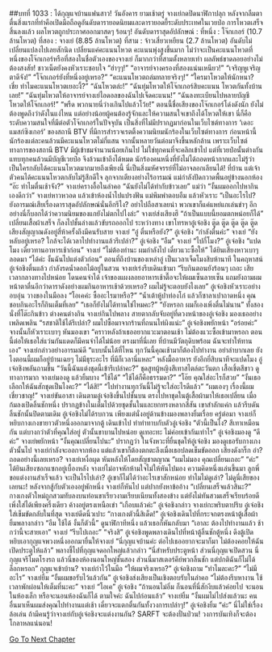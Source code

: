 ##บทที่ 1033 : ได้กุญแจบ้านแฟนสาว!
วันอังคาร
ยามเช้าตรู่
จางเย่กดปิดนาฬิกาปลุก หลังจากลืมตาตื่นสิ่งแรกที่ทำคือเปิดมือถือดูอันดับดารายอดนิยมและดารายอดยี้ระดับประเทศในเวยป๋อ การโหวตเสร็จสิ้นลงแล้ว ผลโหวตถูกประกาศออกมาสดๆ ร้อนๆ!
อันดับดาราสุดอัปลักษณ์ :
ที่หนึ่ง : โจ๊กเกอร์ (10.7 ล้านโหวต)
ที่สอง : จางเย่ (8.85 ล้านโหวต)
ที่สาม : จ้าวเสี่ยวเหยียน (2.7 ล้านโหวต)
อันดับไม่เปลี่ยนแปลงไปเลยสักนิด เปลี่ยนแค่คะแนนโหวต คะแนนพุ่งสูงขึ้นมาก ไม่ว่าจะเป็นคะแนนโหวตที่หนึ่งของโจ๊กเกอร์หรือที่สองในชื่อตัวเองของจางเย่ ก็มากกว่าที่สามตั้งหลายเท่า ผลลัพธ์ขาดลอยอย่างไม่ต้องสงสัย!
ชาวเน็ตยังคงหัวเราะชอบใจ
“ฮ่าๆๆ!”
“อาจารย์จางครองที่สองแน่นเหนียว!”
“เจริญหูเจริญตาดีจัง!”
“โจ๊กเกอร์ยังที่หนึ่งอยู่เหรอ?”
“คะแนนโหวตถล่มทลายจริงๆ!”
“ใครมาโหวตให้นักหนา? เชี่ย ทำไมคะแนนโหวตเยอะงี้?”
“ฉันโหวตล่ะ!”
“ฉันทุ่มโหวตให้โจ๊กเกอร์สิบคะแนน โหวตกันทั้งบ้านเลย!”
“ฉันทุ่มโหวตให้อาจารย์จางเย่ไอดอลของฉันไปเจ็ดคะแนน!”
“ฉันลงทะเบียนไปหลายบัญชี โหวตให้โจ๊กเกอร์!”
“พรืด พวกนายนี่ว่างเกินไปแล้วโว้ย!”
ตอนนี้ชื่อเสียงของโจ๊กเกอร์โด่งดังนัก ยังไม่ต้องพูดถึงว่าดังในแง่ไหน แต่อย่างน้อยผู้คนต้องรู้จักและให้ความสนใจเขาถึงได้โหวตให้เขา นี่ก็คือระดับความสนใจที่มีต่อตัวโจ๊กเกอร์ในปัจจุบัน เป็นสิ่งที่ไม่มีปรากฏมาก่อนในเว็บไซต์ทางการ ‘เดอะแมสก์ซิงเกอร์’ ของสถานี BTV ที่มีการสำรวจเรตติ้งความนิยมนักร้องในเว็บไซต์ทางการ ก่อนหน้านี้นักร้องแต่ละคนล้วนมีคะแนนโหวตไม่กี่แสน จากนั้นหลายวันต่อมาจึงขึ้นหลักล้าน เพราะเว็บไซต์ทางการของสถานี BTV มีผู้เข้าชมจำนวนน้อยเกินไป ไม่ใช่ทุกคนที่จะคลิกเข้าไป แต่ที่เวยป๋อนั้นต่างกัน แทบทุกคนล้วนมีบัญชีเวยป๋อ จึงล้วนเข้าถึงได้หมด นักร้องคนหนึ่งที่ยังไม่ได้ถอดหน้ากากและไม่รู้ว่าเป็นใครกลับได้คะแนนโหวตมากมายถึงเพียงนี้ นี่เป็นสิ่งมหัศจรรย์ที่ไม่อาจลอกเลียนได้!
ที่บ้าน
แต่เจ้าตัวคนได้คะแนนโหวตกลับไม่รู้สึกดีใจ ลุกจากเตียงอย่างไร้อารมณ์
แม่กำลังปัดกวาดพื้นอยู่ข้างนอกห้อง “อ๊ะ ทำไมตื่นเช้าจัง?”
จางเย่ครางอื้อในลำคอ
“ฉันยังไม่ได้ทำกับข้าวเลย” แม่ว่า
“งั้นผมออกไปหากินเองดีกว่า” จางเย่หาวหวอด แล้วเข้าห้องน้ำไปแปรงฟัน
แม่พึมพำตอบอืม แล้วหัวเราะ “เป็นอะไรไป? ยังอารมณ์เสียเรื่องดาราสุดอัปลักษณ์นั่นอีกรึไง? อย่าไปถือสาเลยน่า พวกเขาก็แค่แหย่แกเล่นขำๆ อีกอย่างนี่ก็บอกได้ว่าความนิยมของแกยังไม่ตกไปไงล่ะ”
จางเย่ส่งเสียงฮึ “ถ้าเป็นแบบนี้ยอมตกหน่อยก็ได้”
เปลี่ยนเสื้อผ้าเสร็จ ก็ลงไปชั้นล่างแล้วขับรถออกไป
ระหว่างทาง เขาโทรหาอู๋เจ๋อชิง
ตู๊ด ตู๊ด ตู๊ด ตู๊ด ตู๊ด
เสียงสัญญาณดังอยู่สี่ห้าครั้งถึงมีคนรับสาย
จางเย่ “อู๋ ตื่นหรือยัง?”
อู๋เจ๋อชิง “กำลังตื่นค่ะ”
จางเย่ “ยังหลับอยู่เหรอ? ใกล้จะได้เวลาไปทำงานแล้วรึเปล่า?”
อู๋เจ๋อชิง “อืม”
จางเย่ “ไปกี่โมง?”
อู๋เจ๋อชิง “แปดโมง เดี๋ยวทานอาหารเช้าก่อน”
จางเย่ “ไม่ต้องทำนะ ผมกำลังไป เดี๋ยวแวะซื้อให้”
ได้ยินเสียงหาวเบาๆ ลอดมา “ได้ค่ะ งั้นฉันไปแต่งตัวก่อน”
ตอนที่ถึงบ้านของเหล่าอู๋ เป็นเวลาเจ็ดโมงสิบห้านาที
ในคฤหาสน์
อู๋เจ๋อชิงตื่นแล้ว กำลังรดน้ำดอกไม้อยู่ในสวน
จางเย่เร่งรีบเดินเข้ามา “รีบกินตอนยังร้อนๆ เถอะ เสียเวลากลางทางไปหน่อย โดนคนจำได้ เจ้าของแผงลอยอาหารเช้าตื๊อจะให้ผมเซ็นลายเซ็น แถมยังถามผมหน้าตาตื่นอีกว่าดาราดังอย่างผมกินอาหารเช้าด้วยเหรอ? ผมไม่รู้จะตอบยังไงเลย”
อู๋เจ๋อชิงหัวเราะอย่างอบอุ่น วางของในมือลง “โอเคค่ะ ซื้ออะไรมาหรือ?”
“น้ำเต้าหู้ปาท่องโก๋ แล้วก็ซาลาเปาถาดหนึ่ง คุณชอบกินอะไรก็กินเต็มที่เลย”
“เธอก็ยังไม่ได้ทานใช่ไหมคะ?”
“ยังหรอก ผมก็เองเพิ่งตื่นไม่นาน”
ทั้งสองนั่งที่โต๊ะกินข้าว ต่างคนต่างกิน
จางเย่กินไปพลาง สายตากลับจับอยู่ที่ดวงหน้าของอู๋เจ๋อชิง มองเธออย่างเพลิดเพลิน “รสชาติใช้ได้รึเปล่า? ผมไปซื้อมาจากร้านที่ถนนไท่ผิงแน่ะ”
อู๋เจ๋อชิงพยักหน้า “อร่อยค่ะ” จางนั้นก็หัวเราะเบาๆ หันมองเขา “คราวหลังถ้าเธออยากแวะมาตอนเช้า ไม่ต้องแวะซื้อเข้ามาหรอก ตอนนี้ต่อให้เธอใส่แว่นกันแดดก็มีคนจำได้ไม่น้อย ตรงมาที่นี่เลย ที่บ้านมีวัตถุดิบพร้อม ฉันจะทำให้ทานเอง”
จางเย่กล่าวอย่างอารมณ์ดี “แบบนั้นได้ที่ไหน ทุกวันนี้คุณเช้ามาก็ต้องไปทำงาน อย่าลำบากเลย ยังไงตอนนี้ผมก็อยู่บ้านเฉยๆ ไม่มีธุระอะไร ที่มีก็เวลานี่แหละ”
หลังมื้ออาหาร
ยังอีกยี่สิบนาทีจะแปดโมง
อู๋เจ๋อชิงพลันถามขึ้น “วันนี้ฉันแต่งชุดนี้เข้ารึเปล่าคะ?”
ชุดสูทผู้หญิงสีเทาสไตล์ตะวันตก เสื้อเชิ้ตสีขาว ดูทางการมาก
จางเย่มองดู แล้วยิ้มบาง “ใช้ได้”
“ใช้ได้ก็คือธรรมดา?”
“โอ๊ย คุณใส่อะไรก็สวย”
“งั้นเธอเลือกให้ฉันสักชุดเป็นไงคะ?”
“ได้สิ!”
“ไปทำงานทุกวันนี้ไม่รู้จะใส่อะไรดีแล้ว”
“ผมเองๆ เรื่องนี้ผมเชี่ยวชาญ!”
จางเย่ขันอาสา เดินตามอู๋เจ๋อชิงขึ้นไปชั้นบน ตรงไปหาชุดในตู้เสื้อผ้ามาให้เธอเปลี่ยน เมื่อก้มลงเปิดลิ้นชักหนึ่ง ปรากฏข้างในเต็มไปด้วยชุดชั้นในและยกทรงหลากสีสัน เขาสำลักแค่ก แล้วรีบดันลิ้นชักนั้นปิดตามเดิม
อู๋เจ๋อชิงไม่ได้รบกวน เพียงแต่นั่งอยู่ด้านข้างมองพลางยิ้มเรื่อย
ครู่ต่อมา จางเย่ก็หยิบกางเกงขายาวตัวหนึ่งออกมาจากตู้ เดินเข้าไป ทำท่าทาบกับตัวอู๋เจ๋อชิง “ตัวนี้เป็นไง? สีเทาเหมือนกัน แต่บางกว่าตัวที่คุณใส่อยู่ ตัวนั้นขาบานไปหน่อย ดูเทอะทะ ไม่ค่อยเข้ากันเท่าไร”
อู๋เจ๋อชิงมองดู “ดีค่ะ”
จางเย่พยักหน้า “งั้นคุณเปลี่ยนไปนะ”
ปรากฏว่า ในจังหวะที่ยื่นชุดให้อู๋เจ๋อชิง มองดูเธอรับกางเกงตัวนั้นไป จางเย่กำลังจะออกจากห้อง แต่แล้วเขาก็ต้องตกตะลึงเมื่อเธอปลดเข็มขัดออก เสียงดังกริ๊ก
อ๋า?
ถอดอย่างนี้เลยเหรอ?
จางเย่เหงื่อผุด หันหลังให้โดยสัญชาตญาณ “ผมไม่มอง คุณเปลี่ยนเถอะ”
“ค่ะ”
ได้ยินเสียงซอกแซกอยู่เบื้องหลัง
จางเย่ไม่อาจหักห้ามใจไม่ให้หันไปมอง ความคิดหนึ่งแล่นขึ้นมา ลูกพี่ขอแต่งงานสำเร็จแล้ว จะเป็นไรไปเล่า? อู๋เขาก็ไม่ได้ว่าอะไรเขาสักหน่อย ทำไมไม่ดูเล่า?
ไม่ดูนี่เสียของเลยนะ!
หลังจากสู้กับตัวเองอยู่พักหนึ่ง จางเย่ก็หันไป
แต่ปากยังหาข้ออ้าง “เปลี่ยนเสร็จแล้วสินะ?”
กางเกงตัวใหม่ถูกสวมทับลงบนท่อนขาเรียวงามเรียบเนียนทั้งสองข้าง แต่ยังไม่ทันสวมเสร็จเรียบร้อยดี เพิ่งใส่ได้เพียงครึ่งเดียว ค้างอยู่ตรงเหนือเข่า
“เกือบแล้วค่ะ” อู๋เจ๋อชิงกล่าว
จางเย่กะพริบตาปริบ
อู๋เจ๋อชิงใส่เข็มขัดกลับในที่สุด
จางเย่ดีดนิ้วเปาะ “กางเกงตัวนี้สิเด็ด!”
อู๋เจ๋อชิงเดินไปที่กระจกตรงหน้าตู้เสื้อผ้า ยิ้มพลางกล่าว “อืม ใช้ได้ งั้นก็ตัวนี้” ดูนาฬิกาทีหนึ่ง แล้วเธอก็หันกลับมา “เอาละ ต้องไปทำงานแล้ว ช้ากว่านี้จะสายเอา”
จางเย่ “รีบไปเถอะ”
“จริงสิ” อู๋เจ๋อชิงพูดพลางเดินไปที่หน้าตู้ลิ้นชักตู้หนึ่ง ดึงตู้เปิด หยิบเอากุญแจพวงหนึ่งออกมายื่นให้จางเย่ “นี่กุญแจบ้านค่ะ ต่อไปเธออยากจะมาก็มา ไม่ต้องคอยให้ฉันเปิดประตูให้แล้ว” พลางชี้ไปที่กุญแจดอกใหญ่แล้วกล่าว “นี่สำหรับประตูหน้า ส่วนนี่กุญแจเปิดสวน นี่กุญแจรีโมตโรงรถ แล้วนี่ของห้องนอนใหญ่ชั้นสอง ส่วนนี่มาสเตอร์คีย์พวกลิ้นชัก แต่ปกติฉันก็ไม่ได้ล็อกหรอก”
กุญแจเข้าบ้าน?
จางเย่กำไว้ในมือ “ให้ผมจริงเหรอ?”
อู๋เจ๋อชิงถาม “ทำไมละคะ?”
“ไม่มีอะไร” จางเย่ยิ้ม “งั้นผมขอรับไว้แล้วกัน”
อู๋เจ๋อชิงส่งเสียงเป็นเชิงตอบรับในลำคอ “ไม่ต้องรีบหางาน ใช้เวลาพักผ่อนให้เต็มที่นะคะ”
จางเย่ “โอเค”
อู๋เจ๋อชิง “ถ้านอนไม่อิ่ม ก็นอนที่นี่สักงีบแล้วค่อยไป จะนอนในห้องเล็ก หรือจะนอนห้องฉันก็ได้ ตามใจค่ะ ฉันไปก่อนแล้ว”
จางเย่ยิ้ม “งั้นผมไม่ไปส่งแล้วนะ คนอื่นมาเห็นผมส่งคุณไปทำงานแต่เช้า เดี๋ยวจะแตกตื่นกันทั้งวงการเปล่าๆ!”
อู๋เจ๋อชิงยิ้ม “ค่ะ”
นี่ไม่ใช่เรื่องล้อเล่น
ถ้ามีคนรู้ว่าจางเย่กับอู๋เจ๋อชิงจะแต่งงานกัน?
SARFT จะต้องปั่นป่วน!
วงการบันเทิงก็จะต้องโกลาหลแน่นอน!


[Go To Next Chapter]( ./134.md)